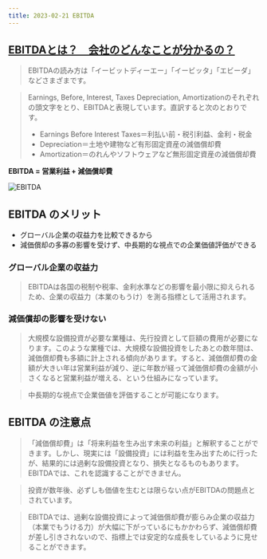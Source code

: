 ```yaml
---
title: 2023-02-21 EBITDA
---
```


## [EBITDAとは？　会社のどんなことが分かるの？](https://doda.jp/companyinfo/contents/finance/015.html)

> EBITDAの読み方は「イービットディーエー」「イービッタ」「エビーダ」などさまざまです。

> Earnings, Before, Interest, Taxes Depreciation, Amortizationのそれぞれの頭文字をとり、EBITDAと表現しています。直訳すると次のとおりです。
> - Earnings Before Interest Taxes＝利払い前・税引利益、金利・税金
> - Depreciation＝土地や建物など有形固定資産の減価償却費
> - Amortization＝のれんやソフトウェアなど無形固定資産の減価償却費

**EBITDA = 営業利益 + 減価償却費**

![EBITDA](https://doda.jp/companyinfo/contents/finance/img/15_img_graph01.png)

## EBITDA のメリット

- グローバル企業の収益力を比較できるから
- 減価償却の多寡の影響を受けず、中長期的な視点での企業価値評価ができる

### グローバル企業の収益力

> EBITDAは各国の税制や税率、金利水準などの影響を最小限に抑えられるため、企業の収益力（本業のもうけ）を測る指標として活用されます。

### 減価償却の影響を受けない

> 大規模な設備投資が必要な業種は、先行投資として巨額の費用が必要になります。このような業種では、大規模な設備投資をしたあとの数年間は、減価償却費も多額に計上される傾向があります。すると、減価償却費の金額が大きい年は営業利益が減り、逆に年数が経って減価償却費の金額が小さくなると営業利益が増える、という仕組みになっています。

> 中長期的な視点で企業価値を評価することが可能になります。

## EBITDA の注意点

> 「減価償却費」は「将来利益を生み出す未来の利益」と解釈することができます。しかし、現実には「設備投資」には利益を生み出すために行ったが、結果的には過剰な設備投資となり、損失となるものもあります。EBITDAでは、これを認識することができません。

> 投資が数年後、必ずしも価値を生むとは限らない点がEBITDAの問題点とされています。

> EBITDAでは、過剰な設備投資によって減価償却費が膨らみ企業の収益力（本業でもうける力）が大幅に下がっているにもかかわらず、減価償却費が差し引きされないので、指標上では安定的な成長をしているように見せることができます。
